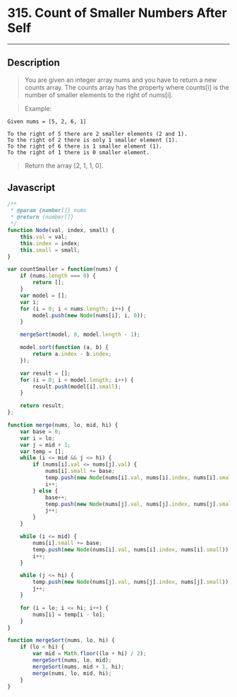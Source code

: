 # 315. Count of Smaller Numbers After Self

---

## Description

> You are given an integer array nums and you have to return a new counts array.
> The counts array has the property where counts[i] is the number of smaller elements to the right of nums[i].

> Example:

```
Given nums = [5, 2, 6, 1]

To the right of 5 there are 2 smaller elements (2 and 1).
To the right of 2 there is only 1 smaller element (1).
To the right of 6 there is 1 smaller element (1).
To the right of 1 there is 0 smaller element.
```

> Return the array [2, 1, 1, 0].


## Javascript

```javascript
/**
 * @param {number[]} nums
 * @return {number[]}
 */
function Node(val, index, small) {
    this.val = val;
    this.index = index;
    this.small = small;
}

var countSmaller = function(nums) {
    if (nums.length === 0) {
        return [];
    }
    var model = [];
    var i;
    for (i = 0; i < nums.length; i++) {
        model.push(new Node(nums[i], i, 0));
    }

    mergeSort(model, 0, model.length - 1);

    model.sort(function (a, b) {
        return a.index - b.index;
    });

    var result = [];
    for (i = 0; i < model.length; i++) {
        result.push(model[i].small);
    }

    return result;
};

function merge(nums, lo, mid, hi) {
    var base = 0;
    var i = lo;
    var j = mid + 1;
    var temp = [];
    while (i <= mid && j <= hi) {
        if (nums[i].val <= nums[j].val) {
            nums[i].small += base;
            temp.push(new Node(nums[i].val, nums[i].index, nums[i].small));
            i++;
        } else {
            base++;
            temp.push(new Node(nums[j].val, nums[j].index, nums[j].small));
            j++;
        }
    }

    while (i <= mid) {
        nums[i].small += base;
        temp.push(new Node(nums[i].val, nums[i].index, nums[i].small));
        i++;
    }

    while (j <= hi) {
        temp.push(new Node(nums[j].val, nums[j].index, nums[j].small));
        j++;
    }

    for (i = lo; i <= hi; i++) {
        nums[i] = temp[i - lo];
    }
}

function mergeSort(nums, lo, hi) {
    if (lo < hi) {
        var mid = Math.floor((lo + hi) / 2);
        mergeSort(nums, lo, mid);
        mergeSort(nums, mid + 1, hi);
        merge(nums, lo, mid, hi);
    }
}
```
